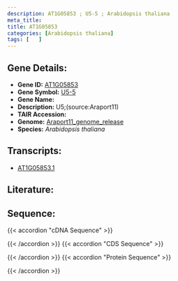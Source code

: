 ```yaml
---
description: AT1G05853 ; U5-5 ; Arabidopsis thaliana
meta_title:
title: AT1G05853
categories: [Arabidopsis thaliana]
tags: [   ]
---
```


## Gene Details:
- **Gene ID:** [AT1G05853](https://www.arabidopsis.org/locus?name=AT1G05853)
- **Gene Symbol:** <u>U5-5</u>
- **Gene Name:** 
- **Description:**   U5;(source:Araport11)
- **TAIR Accession:** 
- **Genome:** [Araport11_genome_release](https://www.arabidopsis.org/download/list?dir=Genes%2FAraport11_genome_release)
- **Species:** *Arabidopsis thaliana*

## Transcripts:
   -  [AT1G05853.1](https://www.arabidopsis.org/gene?name=AT1G05853.1)
## Literature:
## Sequence:
{{< accordion "cDNA Sequence" >}}

{{< /accordion >}}
{{< accordion "CDS Sequence" >}}

{{< /accordion >}}
{{< accordion "Protein Sequence" >}}

{{< /accordion >}}
